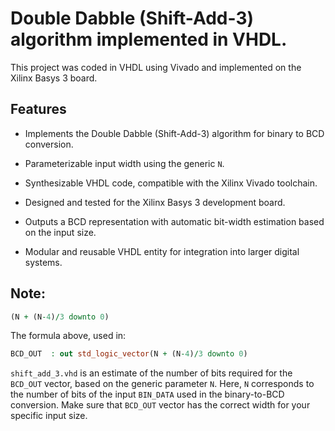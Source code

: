 # Double Dabble (Shift-Add-3) algorithm implemented in VHDL.

This project was coded in VHDL using Vivado and implemented on the Xilinx Basys 3 board.

## Features
- Implements the Double Dabble (Shift-Add-3) algorithm for binary to BCD conversion.

- Parameterizable input width using the generic `N`.

- Synthesizable VHDL code, compatible with the Xilinx Vivado toolchain.

- Designed and tested for the Xilinx Basys 3 development board.

- Outputs a BCD representation with automatic bit-width estimation based on the input size.

- Modular and reusable VHDL entity for integration into larger digital systems.


## Note:

```vhdl
(N + (N-4)/3 downto 0)
```
The formula above, used in:

```vhdl
BCD_OUT  : out std_logic_vector(N + (N-4)/3 downto 0)
```

`shift_add_3.vhd` is an estimate of the number of bits required for the `BCD_OUT` vector, based on the generic parameter `N`.
Here, `N` corresponds to the number of bits of the input `BIN_DATA` used in the binary-to-BCD conversion.
Make sure that `BCD_OUT` vector has the correct width for your specific input size.
